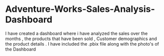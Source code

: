 # Adventure-Works-Sales-Analysis-Dashboard
I have created a dashboard where i have analyzed the sales over the months , the products that have been sold , Customer demographics and the product details .
I have included the .pbix file along with the photo's of the Dashboard
